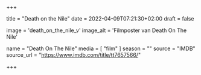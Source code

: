 +++

title = "Death on the Nile"
date = 2022-04-09T07:21:30+02:00 
draft = false

image = 'death_on_the_nile_v'
image_alt = 'Filmposter van Death On The Nile'

name = "Death On The Nile"
media = [ "film" ] 
season = ""
source = "IMDB"
source_url = "https://www.imdb.com/title/tt7657566/"

+++
